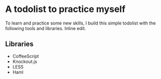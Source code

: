 # A todolist to practice myself
To learn and practice some new skills, I build this simple todolist with the following tools and libraries.
Inline edit.

## Libraries

- CoffeeScript
- Knockout.js
- LESS
- Haml